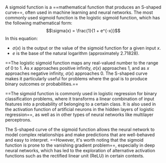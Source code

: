 A sigmoid function is a ==mathematical function that produces an S-shaped curve==, often used in machine learning and neural networks. The most commonly used sigmoid function is the logistic sigmoid function, which has the following mathematical form:
$$\sigma(x) = \frac{1}{1 + e^{-x}}$$
In this equation:
- $\sigma(x)$ is the output or the value of the sigmoid function for a given input $x$.
- $e$ is the base of the natural logarithm (approximately 2.71828).

==The logistic sigmoid function maps any real-valued number to the range of 0 to 1. As $x$ approaches positive infinity, $\sigma(x)$ approaches 1, and as $x$ approaches negative infinity, $\sigma(x)$ approaches 0. The S-shaped curve makes it particularly useful for problems where the goal is to produce binary outcomes or probabilities.==

==The sigmoid function is commonly used in logistic regression for binary classification problems, where it transforms a linear combination of input features into a probability of belonging to a certain class. It is also used in the activation function of artificial neurons in the hidden layers of logistic regression==, as well as in other types of neural networks like multilayer perceptrons.

The S-shaped curve of the sigmoid function allows the neural network to model complex relationships and make predictions that are well-behaved and easy to interpret. ==However, it's worth noting that the sigmoid function is prone to the vanishing gradient problem==, especially in deep neural networks, which has led to the exploration of alternative activation functions such as the rectified linear unit (ReLU) in certain contexts.